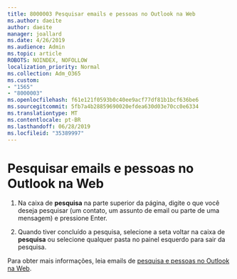 ```yaml
---
title: 8000003 Pesquisar emails e pessoas no Outlook na Web
ms.author: daeite
author: daeite
manager: joallard
ms.date: 4/26/2019
ms.audience: Admin
ms.topic: article
ROBOTS: NOINDEX, NOFOLLOW
localization_priority: Normal
ms.collection: Adm_O365
ms.custom:
- "1565"
- "8000003"
ms.openlocfilehash: f61e121f0593b0c40ee9acf77df81b1bcf636be6
ms.sourcegitcommit: 5fb7a4b28859690020efdea630d03e70cc0e6334
ms.translationtype: MT
ms.contentlocale: pt-BR
ms.lasthandoff: 06/28/2019
ms.locfileid: "35389997"
---
```

# <a name="search-mail-and-people-on-outlook-on-the-web"></a>Pesquisar emails e pessoas no Outlook na Web

1. Na caixa de **pesquisa** na parte superior da página, digite o que você deseja pesquisar (um contato, um assunto de email ou parte de uma mensagem) e pressione Enter.

2. Quando tiver concluído a pesquisa, selecione a seta voltar na caixa de **pesquisa** ou selecione qualquer pasta no painel esquerdo para sair da pesquisa.

Para obter mais informações, leia emails de [pesquisa e pessoas no Outlook na Web](https://support.office.com/article/b27e5eb7-3255-4c61-bf16-1c6a16bc2e6b).